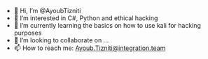 - 👋 Hi, I’m @AyoubTizniti
- 👀 I’m interested in C#, Python and ethical hacking
- 🌱 I’m currently learning the basics on how to use kali for hacking purposes
- 💞️ I’m looking to collaborate on ...
- 📫 How to reach me: Ayoub.Tizniti@integration.team

<!---
AyoubTizniti/AyoubTizniti is a ✨ special ✨ repository because its `README.md` (this file) appears on your GitHub profile.
You can click the Preview link to take a look at your changes.
--->
